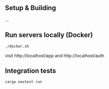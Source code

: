 ## Setup & Building
...

## Run servers locally (Docker)
```bash
./docker.sh
```

visit http://localhost/app and http://localhost/auth

## Integration tests
```bash
cargo nextest run
```